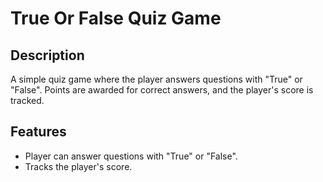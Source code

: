 # True Or False Quiz Game
## Description
A simple quiz game where the player answers questions with "True" or "False". Points are awarded for correct answers, and the player's score is tracked.
## Features
- Player can answer questions with "True" or "False".
- Tracks the player's score.

